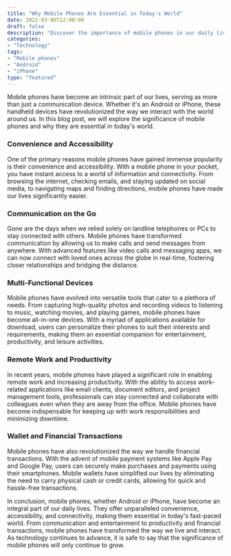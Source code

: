 ```yaml
--- 
title: "Why Mobile Phones Are Essential in Today's World" 
date: 2022-03-06T12:00:00 
draft: false 
description: "Discover the importance of mobile phones in our daily lives and how they have become an indispensable part of modern society." 
categories: 
- "Technology" 
tags: 
- "Mobile phones" 
- "Android" 
- "iPhone" 
type: "featured" 
---
```


Mobile phones have become an intrinsic part of our lives, serving as more than just a communication device. Whether it's an Android or iPhone, these handheld devices have revolutionized the way we interact with the world around us. In this blog post, we will explore the significance of mobile phones and why they are essential in today's world.

### Convenience and Accessibility

One of the primary reasons mobile phones have gained immense popularity is their convenience and accessibility. With a mobile phone in your pocket, you have instant access to a world of information and connectivity. From browsing the internet, checking emails, and staying updated on social media, to navigating maps and finding directions, mobile phones have made our lives significantly easier.

### Communication on the Go

Gone are the days when we relied solely on landline telephones or PCs to stay connected with others. Mobile phones have transformed communication by allowing us to make calls and send messages from anywhere. With advanced features like video calls and messaging apps, we can now connect with loved ones across the globe in real-time, fostering closer relationships and bridging the distance.

### Multi-Functional Devices

Mobile phones have evolved into versatile tools that cater to a plethora of needs. From capturing high-quality photos and recording videos to listening to music, watching movies, and playing games, mobile phones have become all-in-one devices. With a myriad of applications available for download, users can personalize their phones to suit their interests and requirements, making them an essential companion for entertainment, productivity, and leisure activities.

### Remote Work and Productivity

In recent years, mobile phones have played a significant role in enabling remote work and increasing productivity. With the ability to access work-related applications like email clients, document editors, and project management tools, professionals can stay connected and collaborate with colleagues even when they are away from the office. Mobile phones have become indispensable for keeping up with work responsibilities and minimizing downtime.

### Wallet and Financial Transactions

Mobile phones have also revolutionized the way we handle financial transactions. With the advent of mobile payment systems like Apple Pay and Google Pay, users can securely make purchases and payments using their smartphones. Mobile wallets have simplified our lives by eliminating the need to carry physical cash or credit cards, allowing for quick and hassle-free transactions.

In conclusion, mobile phones, whether Android or iPhone, have become an integral part of our daily lives. They offer unparalleled convenience, accessibility, and connectivity, making them essential in today's fast-paced world. From communication and entertainment to productivity and financial transactions, mobile phones have transformed the way we live and interact. As technology continues to advance, it is safe to say that the significance of mobile phones will only continue to grow.
